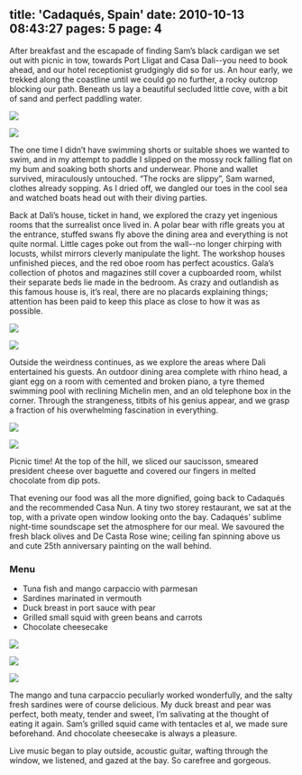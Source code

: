 title: 'Cadaqués, Spain'
date: 2010-10-13 08:43:27
pages: 5
page: 4
---

After breakfast and the escapade of finding Sam’s black cardigan we set out with picnic in tow, towards Port Lligat and Casa Dali--you need to book ahead, and our hotel receptionist grudgingly did so for us. An hour early, we trekked along the coastline until we could go no further, a rocky outcrop blocking our path.  Beneath us lay a beautiful secluded little cove, with a bit of sand and perfect paddling water.

[![](http://host.trivialbeing.org/up/small/spain-cadaques-barcelona-66.jpg)](http://host.trivialbeing.org/up/spain-cadaques-barcelona-66.jpg)

[![](http://host.trivialbeing.org/up/small/spain-cadaques-barcelona-63.jpg)](http://host.trivialbeing.org/up/spain-cadaques-barcelona-63.jpg)

The one time I didn’t have swimming shorts or suitable shoes we wanted to swim, and in my attempt to paddle I slipped on the mossy rock falling flat on my bum and soaking both shorts and underwear. Phone and wallet survived, miraculously untouched. “The rocks are slippy”, Sam warned, clothes already sopping. As I dried off, we dangled our toes in the cool sea and watched boats head out with their diving parties.

Back at Dali’s house, ticket in hand, we explored the crazy yet ingenious rooms that the surrealist once lived in. A polar bear with rifle greats you at the entrance, stuffed swans fly above the dining area and everything is not quite normal. Little cages poke out from the wall--no longer chirping with locusts, whilst mirrors cleverly manipulate the light. The workshop houses unfinished pieces, and the red oboe room has perfect acoustics. Gala’s collection of photos and magazines still cover a cupboarded room, whilst their separate beds lie made in the bedroom. As crazy and outlandish as this famous house is, it’s real, there are no placards explaining things; attention has been paid to keep this place as close to how it was as possible.

[![](http://host.trivialbeing.org/up/small/spain-cadaques-barcelona-76.jpg)](http://host.trivialbeing.org/up/spain-cadaques-barcelona-76.jpg)

[![](http://host.trivialbeing.org/up/small/spain-cadaques-barcelona-81.jpg)](http://host.trivialbeing.org/up/spain-cadaques-barcelona-81.jpg)

Outside the weirdness continues, as we explore the areas where Dali entertained his guests. An outdoor dining area complete with rhino head, a giant egg on a room with cemented and broken piano, a tyre themed swimming pool with reclining Michelin men, and an old telephone box in the corner. Through the strangeness, titbits of his genius appear, and we grasp a fraction of his overwhelming fascination in everything.

[![](http://host.trivialbeing.org/up/small/spain-cadaques-barcelona-86.jpg)](http://host.trivialbeing.org/up/spain-cadaques-barcelona-86.jpg)

[![](http://host.trivialbeing.org/up/small/spain-cadaques-barcelona-91.jpg)](http://host.trivialbeing.org/up/spain-cadaques-barcelona-91.jpg)

Picnic time! At the top of the hill, we sliced our saucisson, smeared president cheese over baguette and covered our fingers in melted chocolate from dip pots.

That evening our food was all the more dignified, going back to Cadaqués and the recommended Casa Nun. A tiny two storey restaurant, we sat at the top, with a private open window looking onto the bay. Cadaqués’ sublime night-time soundscape set the atmosphere for our meal. We savoured the fresh black olives and De Casta Rose wine; ceiling fan spinning above us and cute 25th anniversary painting on the wall behind.

<div class="menu">

### Menu

*   Tuna fish and mango carpaccio with parmesan
*   Sardines marinated in vermouth
*   Duck breast in port sauce with pear
*   Grilled small squid with green beans and carrots
*   Chocolate cheesecake
</div>

[![](http://host.trivialbeing.org/up/small/spain-cadaques-barcelona-107.jpg)](http://host.trivialbeing.org/up/spain-cadaques-barcelona-107.jpg)

[![](http://host.trivialbeing.org/up/small/spain-cadaques-barcelona-114.jpg)](http://host.trivialbeing.org/up/spain-cadaques-barcelona-114.jpg)

[![](http://host.trivialbeing.org/up/small/spain-cadaques-barcelona-111.jpg)](http://host.trivialbeing.org/up/spain-cadaques-barcelona-111.jpg)

The mango and tuna carpaccio peculiarly worked wonderfully, and the salty fresh sardines were of course delicious. My duck breast and pear was perfect, both meaty, tender and sweet, I’m salivating at the thought of eating it again. Sam’s grilled squid came with tentacles et al, we made sure beforehand. And chocolate cheesecake is always a pleasure.

Live music began to play outside, acoustic guitar, wafting through the window, we listened, and gazed at the bay. So carefree and gorgeous.
